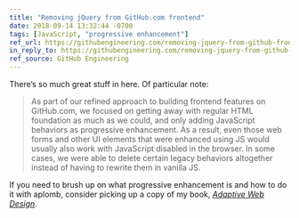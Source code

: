 ```yaml
---
title: "Removing jQuery from GitHub.com frontend"
date: 2018-09-14 13:32:44 -0700
tags: [JavaScript, "progressive enhancement"]
ref_url: https://githubengineering.com/removing-jquery-from-github-frontend/
in_reply_to: https://githubengineering.com/removing-jquery-from-github-frontend/
ref_source: GitHub Engineering
---
```


There’s so much great stuff in here. Of particular note:

> As part of our refined approach to building frontend features on GitHub.com, we focused on getting away with regular HTML foundation as much as we could, and only adding JavaScript behaviors as progressive enhancement. As a result, even those web forms and other UI elements that were enhanced using JS would usually also work with JavaScript disabled in the browser. In some cases, we were able to delete certain legacy behaviors altogether instead of having to rewrite them in vanilla JS.

If you need to brush up on what progressive enhancement is and how to do it with aplomb, consider picking up a copy of my book, [<cite>Adaptive Web Design</cite>](https://adaptivewebdesign.info).